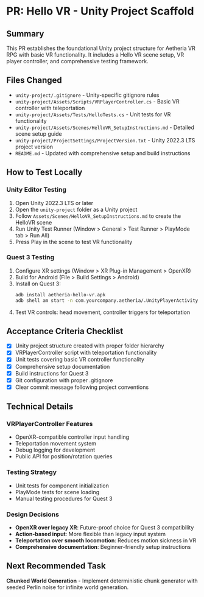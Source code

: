 # PR: Hello VR - Unity Project Scaffold

## Summary
This PR establishes the foundational Unity project structure for Aetheria VR RPG with basic VR functionality. It includes a Hello VR scene setup, VR player controller, and comprehensive testing framework.

## Files Changed
- `unity-project/.gitignore` - Unity-specific gitignore rules
- `unity-project/Assets/Scripts/VRPlayerController.cs` - Basic VR controller with teleportation
- `unity-project/Assets/Tests/HelloTests.cs` - Unit tests for VR functionality
- `unity-project/Assets/Scenes/HelloVR_SetupInstructions.md` - Detailed scene setup guide
- `unity-project/ProjectSettings/ProjectVersion.txt` - Unity 2022.3 LTS project version
- `README.md` - Updated with comprehensive setup and build instructions

## How to Test Locally

### Unity Editor Testing
1. Open Unity 2022.3 LTS or later
2. Open the `unity-project` folder as a Unity project
3. Follow `Assets/Scenes/HelloVR_SetupInstructions.md` to create the HelloVR scene
4. Run Unity Test Runner (Window > General > Test Runner > PlayMode tab > Run All)
5. Press Play in the scene to test VR functionality

### Quest 3 Testing
1. Configure XR settings (Window > XR Plug-in Management > OpenXR)
2. Build for Android (File > Build Settings > Android)
3. Install on Quest 3:
   ```bash
   adb install aetheria-hello-vr.apk
   adb shell am start -n com.yourcompany.aetheria/.UnityPlayerActivity
   ```
4. Test VR controls: head movement, controller triggers for teleportation

## Acceptance Criteria Checklist
- [x] Unity project structure created with proper folder hierarchy
- [x] VRPlayerController script with teleportation functionality
- [x] Unit tests covering basic VR controller functionality
- [x] Comprehensive setup documentation
- [x] Build instructions for Quest 3
- [x] Git configuration with proper .gitignore
- [x] Clear commit message following project conventions

## Technical Details

### VRPlayerController Features
- OpenXR-compatible controller input handling
- Teleportation movement system
- Debug logging for development
- Public API for position/rotation queries

### Testing Strategy
- Unit tests for component initialization
- PlayMode tests for scene loading
- Manual testing procedures for Quest 3

### Design Decisions
- **OpenXR over legacy XR**: Future-proof choice for Quest 3 compatibility
- **Action-based input**: More flexible than legacy input system
- **Teleportation over smooth locomotion**: Reduces motion sickness in VR
- **Comprehensive documentation**: Beginner-friendly setup instructions

## Next Recommended Task
**Chunked World Generation** - Implement deterministic chunk generator with seeded Perlin noise for infinite world generation.
